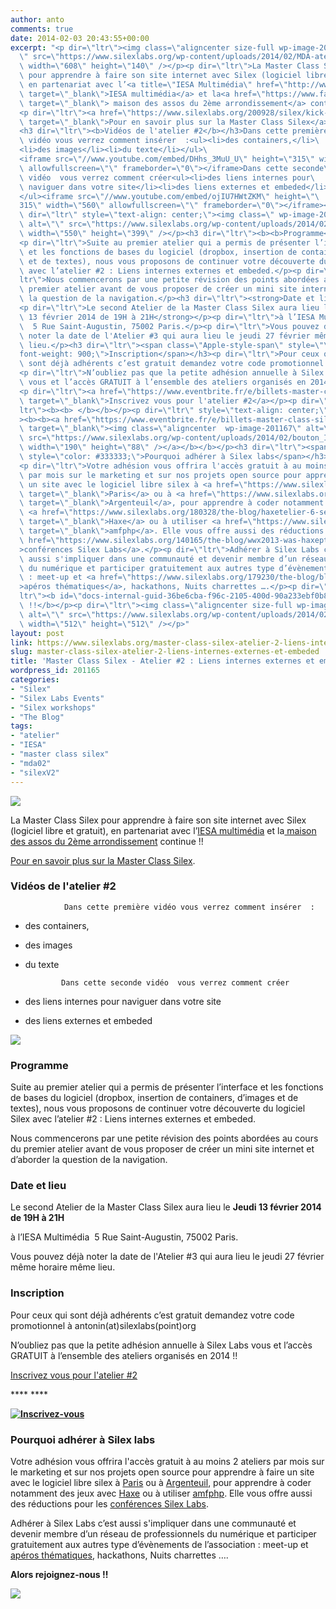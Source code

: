 ```yaml
---
author: anto
comments: true
date: 2014-02-03 20:43:55+00:00
excerpt: "<p dir=\"ltr\"><img class=\"aligncenter size-full wp-image-201168\" alt=\"\
  \" src=\"https://www.silexlabs.org/wp-content/uploads/2014/02/MDA-atelier-silex-02-bandeau.png\"\
  \ width=\"608\" height=\"140\" /></p><p dir=\"ltr\">La Master Class Silex\
  \ pour apprendre à faire son site internet avec Silex (logiciel libre et gratuit),\
  \ en partenariat avec l’<a title=\"IESA Multimédia\" href=\"http://www.iesamultimedia.fr/\"\
  \ target=\"_blank\">IESA multimédia</a> et la<a href=\"https://www.facebook.com/MDA02\"\
  \ target=\"_blank\"> maison des assos du 2ème arrondissement</a> continue !!</p>\
  <p dir=\"ltr\"><a href=\"https://www.silexlabs.org/200928/silex/kick-off-meeting-master-class-silex/\"\
  \ target=\"_blank\">Pour en savoir plus sur la Master Class Silex</a>.</p>\
  <h3 dir=\"ltr\"><b>Vidéos de l'atelier #2</b></h3>Dans cette première\
  \ vidéo vous verrez comment insérer  :<ul><li>des containers,</li>\
  <li>des images</li><li>du texte</li></ul>\
  <iframe src=\"//www.youtube.com/embed/DHhs_3MuU_U\" height=\"315\" width=\"560\"\
  \ allowfullscreen=\"\" frameborder=\"0\"></iframe>Dans cette seconde\
  \ vidéo  vous verrez comment créer<ul><li>des liens internes pour\
  \ naviguer dans votre site</li><li>des liens externes et embeded</li>\
  </ul><iframe src=\"//www.youtube.com/embed/ojIU7HWtZKM\" height=\"\
  315\" width=\"560\" allowfullscreen=\"\" frameborder=\"0\"></iframe><p\
  \ dir=\"ltr\" style=\"text-align: center;\"><img class=\" wp-image-201320 aligncenter\"\
  \ alt=\"\" src=\"https://www.silexlabs.org/wp-content/uploads/2014/02/Capture-d’écran-2014-02-25-à-11.25.15-687x499.png\"\
  \ width=\"550\" height=\"399\" /></p><h3 dir=\"ltr\"><b><b>Programme</b></b></h3>\
  <p dir=\"ltr\">Suite au premier atelier qui a permis de présenter l’interface\
  \ et les fonctions de bases du logiciel (dropbox, insertion de containers, d’images\
  \ et de textes), nous vous proposons de continuer votre découverte du logiciel Silex\
  \ avec l’atelier #2 : Liens internes externes et embeded.</p><p dir=\"\
  ltr\">Nous commencerons par une petite révision des points abordées au cours du\
  \ premier atelier avant de vous proposer de créer un mini site internet et d’aborder\
  \ la question de la navigation.</p><h3 dir=\"ltr\"><strong>Date et lieu</strong></h3>\
  <p dir=\"ltr\">Le second Atelier de la Master Class Silex aura lieu le <strong>Jeudi\
  \ 13 février 2014 de 19H à 21H</strong></p><p dir=\"ltr\">à l’IESA Multimédia\
  \  5 Rue Saint-Augustin, 75002 Paris.</p><p dir=\"ltr\">Vous pouvez déjà\
  \ noter la date de l'Atelier #3 qui aura lieu le jeudi 27 février même horaire même\
  \ lieu.</p><h3 dir=\"ltr\"><span class=\"Apple-style-span\" style=\"\
  font-weight: 900;\">Inscription</span></h3><p dir=\"ltr\">Pour ceux qui\
  \ sont déjà adhérents c’est gratuit demandez votre code promotionnel à antonin(at)silexlabs(point)org</p>\
  <p dir=\"ltr\">N’oubliez pas que la petite adhésion annuelle à Silex Labs\
  \ vous et l’accès GRATUIT à l’ensemble des ateliers organisés en 2014 !!</p>\
  <p dir=\"ltr\"><a href=\"https://www.eventbrite.fr/e/billets-master-class-silex-atelier-2-liens-internes-externes-et-embeded-10493250595\"\
  \ target=\"_blank\">Inscrivez vous pour l'atelier #2</a></p><p dir=\"\
  ltr\"><b><b> </b></b></p><p dir=\"ltr\" style=\"text-align: center;\"\
  ><b><b><a href=\"https://www.eventbrite.fr/e/billets-master-class-silex-atelier-2-liens-internes-externes-et-embeded-10493250595\"\
  \ target=\"_blank\"><img class=\"aligncenter  wp-image-201167\" alt=\"Inscrivez-vous\"\
  \ src=\"https://www.silexlabs.org/wp-content/uploads/2014/02/bouton_Inscrivez-vous_bleu.jpg\"\
  \ width=\"190\" height=\"88\" /></a></b></b></p><h3 dir=\"ltr\"><span\
  \ style=\"color: #333333;\">Pourquoi adhérer à Silex labs</span></h3>\
  <p dir=\"ltr\">Votre adhésion vous offrira l'accès gratuit à au moins 2 ateliers\
  \ par mois sur le marketing et sur nos projets open source pour apprendre à faire\
  \ un site avec le logiciel libre silex à <a href=\"https://www.silexlabs.org/200928/silex/kick-off-meeting-master-class-silex/\"\
  \ target=\"_blank\">Paris</a> ou à <a href=\"https://www.silexlabs.org/200911/the-blog/kick-off-des-ateliers-silex-a-silicon-banlieue-le-14-janvier-a-18h/\"\
  \ target=\"_blank\">Argenteuil</a>, pour apprendre à coder notamment des jeux avec\
  \ <a href=\"https://www.silexlabs.org/180328/the-blog/haxetelier-6-serious-gaming-passez-a-haxe-pour-programmer-des-jeux/\"\
  \ target=\"_blank\">Haxe</a> ou à utiliser <a href=\"https://www.silexlabs.org/200755/the-blog/amfphp-2-2-profiler-released/\"\
  \ target=\"_blank\">amfphp</a>. Elle vous offre aussi des réductions pour les <a\
  \ href=\"https://www.silexlabs.org/140165/the-blog/wwx2013-was-haxeptional-thanks-to-you-all/\"\
  >conférences Silex Labs</a>.</p><p dir=\"ltr\">Adhérer à Silex Labs c’est\
  \ aussi s'impliquer dans une communauté et devenir membre d’un réseau de professionnels\
  \ du numérique et participer gratuitement aux autres type d’évènements de l’association\
  \ : meet-up et <a href=\"https://www.silexlabs.org/179230/the-blog/blog-silex-labs/lhaxepero-revient-de-vacances-le-jeudi-22-aout-a-19h-au-bistrot-marguerite/\"\
  >apéros thématiques</a>, hackathons, Nuits charrettes ….</p><p dir=\"\
  ltr\"><b id=\"docs-internal-guid-36be6cba-f96c-2105-400d-90a233ebf0b8\">Alors rejoignez-nous\
  \ !!</b></p><p dir=\"ltr\"><img class=\"aligncenter size-full wp-image-201170\"\
  \ alt=\"\" src=\"https://www.silexlabs.org/wp-content/uploads/2014/02/MDA-atelier-silex-02-carre.png\"\
  \ width=\"512\" height=\"512\" /></p>"
layout: post
link: https://www.silexlabs.org/master-class-silex-atelier-2-liens-internes-externes-et-embeded/
slug: master-class-silex-atelier-2-liens-internes-externes-et-embeded
title: 'Master Class Silex - Atelier #2 : Liens internes externes et embeded'
wordpress_id: 201165
categories:
- "Silex"
- "Silex Labs Events"
- "Silex workshops"
- "The Blog"
tags:
- "atelier"
- "IESA"
- "master class silex"
- "mda02"
- "silexV2"
---
```


![](https://www.silexlabs.org/wp-content/uploads/2014/02/MDA-atelier-silex-02-bandeau.png)




La Master Class Silex pour apprendre à faire son site internet avec Silex (logiciel libre et gratuit), en partenariat avec l’[IESA multimédia](http://www.iesamultimedia.fr/) et la[ maison des assos du 2ème arrondissement](https://www.facebook.com/MDA02) continue !!




[Pour en savoir plus sur la Master Class Silex](https://www.silexlabs.org/200928/silex/kick-off-meeting-master-class-silex/).





### **Vidéos de l'atelier #2**


				Dans cette première vidéo vous verrez comment insérer  :




  * des containers,


  * des images


  * du texte




				Dans cette seconde vidéo  vous verrez comment créer




  * des liens internes pour naviguer dans votre site


  * des liens externes et embeded





![](https://www.silexlabs.org/wp-content/uploads/2014/02/Capture-d’écran-2014-02-25-à-11.25.15-687x499.png)





### ****Programme****




Suite au premier atelier qui a permis de présenter l’interface et les fonctions de bases du logiciel (dropbox, insertion de containers, d’images et de textes), nous vous proposons de continuer votre découverte du logiciel Silex avec l’atelier #2 : Liens internes externes et embeded.




Nous commencerons par une petite révision des points abordées au cours du premier atelier avant de vous proposer de créer un mini site internet et d’aborder la question de la navigation.





### **Date et lieu**




Le second Atelier de la Master Class Silex aura lieu le **Jeudi 13 février 2014 de 19H à 21H**




à l’IESA Multimédia  5 Rue Saint-Augustin, 75002 Paris.




Vous pouvez déjà noter la date de l'Atelier #3 qui aura lieu le jeudi 27 février même horaire même lieu.





### Inscription




Pour ceux qui sont déjà adhérents c’est gratuit demandez votre code promotionnel à antonin(at)silexlabs(point)org




N’oubliez pas que la petite adhésion annuelle à Silex Labs vous et l’accès GRATUIT à l’ensemble des ateliers organisés en 2014 !!




[Inscrivez vous pour l'atelier #2](https://www.eventbrite.fr/e/billets-master-class-silex-atelier-2-liens-internes-externes-et-embeded-10493250595)




**** ****




****[![Inscrivez-vous](https://www.silexlabs.org/wp-content/uploads/2014/02/bouton_Inscrivez-vous_bleu.jpg)](https://www.eventbrite.fr/e/billets-master-class-silex-atelier-2-liens-internes-externes-et-embeded-10493250595)****





### Pourquoi adhérer à Silex labs




Votre adhésion vous offrira l'accès gratuit à au moins 2 ateliers par mois sur le marketing et sur nos projets open source pour apprendre à faire un site avec le logiciel libre silex à [Paris](https://www.silexlabs.org/200928/silex/kick-off-meeting-master-class-silex/) ou à [Argenteuil](https://www.silexlabs.org/200911/the-blog/kick-off-des-ateliers-silex-a-silicon-banlieue-le-14-janvier-a-18h/), pour apprendre à coder notamment des jeux avec [Haxe](https://www.silexlabs.org/180328/the-blog/haxetelier-6-serious-gaming-passez-a-haxe-pour-programmer-des-jeux/) ou à utiliser [amfphp](https://www.silexlabs.org/200755/the-blog/amfphp-2-2-profiler-released/). Elle vous offre aussi des réductions pour les [conférences Silex Labs](https://www.silexlabs.org/140165/the-blog/wwx2013-was-haxeptional-thanks-to-you-all/).




Adhérer à Silex Labs c’est aussi s'impliquer dans une communauté et devenir membre d’un réseau de professionnels du numérique et participer gratuitement aux autres type d’évènements de l’association : meet-up et [apéros thématiques](https://www.silexlabs.org/179230/the-blog/blog-silex-labs/lhaxepero-revient-de-vacances-le-jeudi-22-aout-a-19h-au-bistrot-marguerite/), hackathons, Nuits charrettes ….




**Alors rejoignez-nous !!**




![](https://www.silexlabs.org/wp-content/uploads/2014/02/MDA-atelier-silex-02-carre.png)
